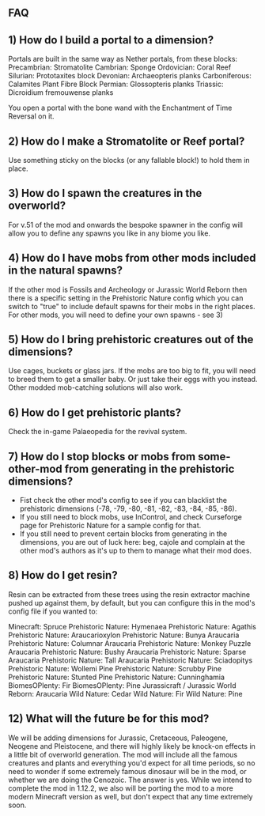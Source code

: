 ## FAQ 

## 1) How do I build a portal to a dimension?
Portals are built in the same way as Nether portals, from these blocks:
Precambrian: Stromatolite
Cambrian: Sponge
Ordovician: Coral Reef
Silurian: Prototaxites block
Devonian: Archaeopteris planks
Carboniferous: Calamites Plant Fibre Block
Permian: Glossopteris planks
Triassic: Dicroidium fremouwense planks

You open a portal with the bone wand with the Enchantment of Time Reversal on it.

## 2) How do I make a Stromatolite or Reef portal?
Use something sticky on the blocks (or any fallable block!) to hold them in place.

## 3) How do I spawn the creatures in the overworld?
For v.51 of the mod and onwards the bespoke spawner in the config will allow you to define any spawns you like in any biome you like.

## 4) How do I have mobs from other mods included in the natural spawns?
If the other mod is Fossils and Archeology or Jurassic World Reborn then there is a specific setting in the Prehistoric Nature config which you can switch to "true" to include default spawns for their mobs in the right places. For other mods, you will need to define your own spawns - see 3)

## 5) How do I bring prehistoric creatures out of the dimensions?
Use cages, buckets or glass jars. If the mobs are too big to fit, you will need to breed them to get a smaller baby. Or just take their eggs with you instead. Other modded mob-catching solutions will also work. 

## 6) How do I get prehistoric plants?
Check the in-game Palaeopedia for the revival system.

## 7) How do I stop blocks or mobs from some-other-mod from generating in the prehistoric dimensions?
- Fist check the other mod's config to see if you can blacklist the prehistoric dimensions (-78, -79, -80, -81, -82, -83, -84, -85, -86).
- If you still need to block mobs, use InControl, and check Curseforge page for Prehistoric Nature for a sample config for that.
- If you still need to prevent certain blocks from generating in the dimensions, you are out of luck here: beg, cajole and complain at the other mod's authors as it's up to them to manage what their mod does.

## 8) How do I get resin?
Resin can be extracted from these trees using the resin extractor machine pushed up against them, by default, but you can configure this in the mod's config file if you wanted to:

Minecraft: Spruce
Prehistoric Nature: Hymenaea
Prehistoric Nature: Agathis
Prehistoric Nature: Araucarioxylon
Prehistoric Nature: Bunya Araucaria
Prehistoric Nature: Columnar Araucaria
Prehistoric Nature: Monkey Puzzle Araucaria
Prehistoric Nature: Bushy Araucaria
Prehistoric Nature: Sparse Araucaria
Prehistoric Nature: Tall Araucaria
Prehistoric Nature: Sciadopitys
Prehistoric Nature: Wollemi Pine
Prehistoric Nature: Scrubby Pine
Prehistoric Nature: Stunted Pine
Prehistoric Nature: Cunninghamia
BiomesOPlenty: Fir
BiomesOPlenty: Pine
Jurassicraft / Jurassic World Reborn: Araucaria
Wild Nature: Cedar
Wild Nature: Fir
Wild Nature: Pine 

## 12) What will the future be for this mod?
We will be adding dimensions for Jurassic, Cretaceous, Paleogene, Neogene and Pleistocene, and there will highly likely be knock-on effects in a little bit of overworld generation. The mod will include all the famous creatures and plants and everything you'd expect for all time periods, so no need to wonder if some extremely famous dinosaur will be in the mod, or whether we are doing the Cenozoic. The answer is yes. While we intend to complete the mod in 1.12.2, we also will be porting the mod to a more modern Minecraft version as well, but don't expect that any time extremely soon. 



